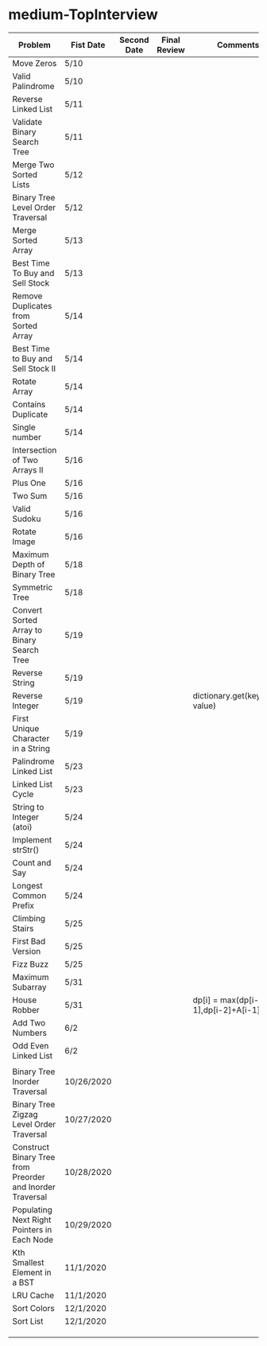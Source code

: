 # medium-TopInterview


| Problem                                                   | Fist Date  | Second Date | Final Review | Comments                            |
|-----------------------------------------------------------|------------|-------------|--------------|-------------------------------------|
| Move Zeros                                                | 5/10       |             |              |                                     |
| Valid Palindrome                                          | 5/10       |             |              |                                     |
| Reverse Linked List                                       | 5/11       |             |              |                                     |
| Validate Binary Search Tree                               | 5/11       |             |              |                                     |
| Merge Two Sorted Lists                                    | 5/12       |             |              |                                     |
| Binary Tree Level Order Traversal                         | 5/12       |             |              |                                     |
| Merge Sorted Array                                        | 5/13       |             |              |                                     |
| Best Time To Buy and Sell Stock                           | 5/13       |             |              |                                     |
| Remove Duplicates from Sorted Array                       | 5/14       |             |              |                                     |
| Best Time to Buy and Sell Stock II                        | 5/14       |             |              |                                     |
| Rotate Array                                              | 5/14       |             |              |                                     |
| Contains Duplicate                                        | 5/14       |             |              |                                     |
| Single number                                             | 5/14       |             |              |                                     |
| Intersection of Two Arrays II                             | 5/16       |             |              |                                     |
| Plus One                                                  | 5/16       |             |              |                                     |
| Two Sum                                                   | 5/16       |             |              |                                     |
| Valid Sudoku                                              | 5/16       |             |              |                                     |
| Rotate Image                                              | 5/16       |             |              |                                     |
| Maximum Depth of Binary Tree                              | 5/18       |             |              |                                     |
| Symmetric Tree                                            | 5/18       |             |              |                                     |
| Convert Sorted Array to Binary Search Tree                | 5/19       |             |              |                                     |
| Reverse String                                            | 5/19       |             |              |                                     |
| Reverse Integer                                           | 5/19       |             |              | dictionary.get(keyname, value)      |
| First Unique Character in a String                        | 5/19       |             |              |                                     |
| Palindrome Linked List                                    | 5/23       |             |              |                                     |
| Linked List Cycle                                         | 5/23       |             |              |                                     |
| String to Integer (atoi)                                  | 5/24       |             |              |                                     |
| Implement strStr()                                        | 5/24       |             |              |                                     |
| Count and Say                                             | 5/24       |             |              |                                     |
| Longest Common Prefix                                     | 5/24       |             |              |                                     |
| Climbing Stairs                                           | 5/25       |             |              |                                     |
| First Bad Version                                         | 5/25       |             |              |                                     |
| Fizz Buzz                                                 | 5/25       |             |              |                                     |
| Maximum Subarray                                          | 5/31       |             |              |                                     |
| House Robber                                              | 5/31       |             |              | dp[i] = max(dp[i-1],dp[i-2]+A[i-1]) |
| Add Two Numbers                                           | 6/2        |             |              |                                     |
| Odd Even Linked List                                      | 6/2        |             |              |                                     |
|                                                           |            |             |              |                                     |
| Binary Tree Inorder Traversal                             | 10/26/2020 |             |              |                                     |
| Binary Tree Zigzag Level Order Traversal                  | 10/27/2020 |             |              |                                     |
| Construct Binary Tree from Preorder and Inorder Traversal | 10/28/2020 |             |              |                                     |
| Populating Next Right Pointers in Each Node               | 10/29/2020 |             |              |                                     |
| Kth Smallest Element in a BST                             | 11/1/2020  |             |              |                                     |
| LRU Cache                                                 | 11/1/2020  |             |              |                                     |
| Sort Colors                                               | 12/1/2020  |             |              |                                     |
| Sort List                                                 | 12/1/2020  |             |              |                                     |
|                                                           |            |             |              |                                     |
|                                                           |            |             |              |                                     |
|                                                           |            |             |              |                                     |

